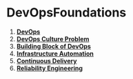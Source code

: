 # DevOpsFoundations
1. **[DevOps](https://github.com/rudyredhat/DevOpsFoundations/tree/main/CH01)**
2. **[DevOps Culture Problem](https://github.com/rudyredhat/DevOpsFoundations/tree/main/CH02)**
3. **[Building Block of DevOps](https://github.com/rudyredhat/DevOpsFoundations/tree/main/CH03)**
4. **[Infrastructure Automation](https://github.com/rudyredhat/DevOpsFoundations/tree/main/CH04)**
5. **[Continuous Delivery](https://github.com/rudyredhat/DevOpsFoundations/tree/main/CH05)**
6. **[Reliability Engineering](https://github.com/rudyredhat/DevOpsFoundations/tree/main/CH06)**

